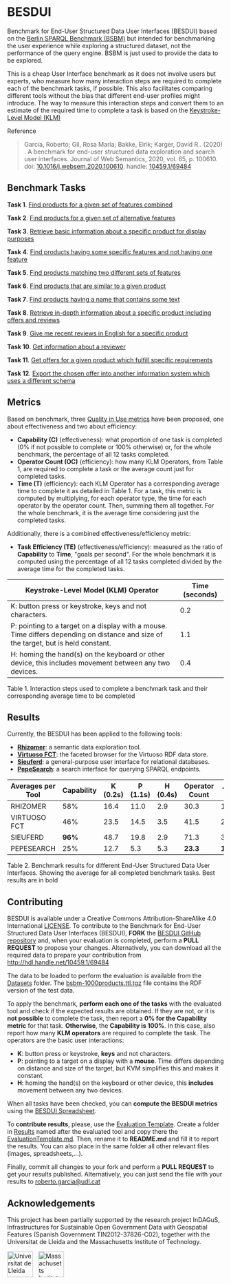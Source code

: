 # BESDUI

Benchmark for End-User Structured Data User Interfaces (BESDUI) based on the [Berlin SPARQL Benchmark (BSBM)](http://wifo5-03.informatik.uni-mannheim.de/bizer/berlinsparqlbenchmark/) but intended for benchmarking the user experience while exploring a structured dataset, not the performance of the query engine. BSBM is just used to provide the data to be explored.

This is a cheap User Interface benchmark as it does not involve users but experts, who measure how many interaction steps are required to complete each of the benchmark tasks, if possible. This also facilitates comparing different tools without the bias that different end-user profiles might introduce. The way to measure this interaction steps and convert them to an estimate of the required time to complete a task is based on the [Keystroke-Level Model (KLM)](https://en.wikipedia.org/wiki/Keystroke-level_model)

Reference

> García, Roberto; Gil, Rosa María; Bakke, Eirik; Karger, David R.. (2020) . A benchmark for end-user structured data exploration and search user interfaces. Journal of Web Semantics, 2020, vol. 65, p. 100610. doi: [10.1016/j.websem.2020.100610](https://doi.org/10.1016/j.websem.2020.100610). handle: [10459.1/69484](http://hdl.handle.net/10459.1/69484)

## Benchmark Tasks

**Task 1**. [Find products for a given set of features combined](Benchmark/1.md)

**Task 2**. [Find products for a given set of alternative features](Benchmark/2.md)

**Task 3**. [Retrieve basic information about a specific product for display purposes](Benchmark/3.md)

**Task 4**. [Find products having some specific features and not having one feature](Benchmark/4.md)

**Task 5**. [Find products matching two different sets of features](Benchmark/5.md)

**Task 6**. [Find products that are similar to a given product](Benchmark/6.md)

**Task 7**. [Find products having a name that contains some text](Benchmark/7.md)

**Task 8**. [Retrieve in-depth information about a specific product including offers and reviews](Benchmark/8.md)

**Task 9**. [Give me recent reviews in English for a specific product](Benchmark/9.md)

**Task 10**. [Get information about a reviewer](Benchmark/10.md)

**Task 11**. [Get offers for a given product which fulfill specific requirements](Benchmark/11.md)

**Task 12**. [Export the chosen offer into another information system which uses a different schema](Benchmark/12.md)

## Metrics

Based on benchmark, three [Quality in Use metrics](http://www.jucs.org/jucs_19_8/using_SWET_QUM_to) have been proposed, one about effectiveness and two about efficiency:

* **Capability (C)** (effectiveness): what proportion of one task is completed (0% if not possible to complete or 100% otherwise) or, for the whole benchmark, the percentage of all 12 tasks completed.
* **Operator Count (OC)** (efficiency): how many KLM Operators, from Table 1, are required to complete a task or the average count just for completed tasks.
* **Time (T)** (efficiency): each KLM Operator has a corresponding average time to complete it as detailed in Table 1. For a task, this metric is computed by multiplying, for each operator type, the time for each operator by the operator count. Then, summing them all together. For the whole benchmark, it is the average time considering just the completed tasks.

Additionally, there is a combined effectiveness/efficiency metric:

* **Task Efficiency (TE)** (effectiveness/efficiency): measured as the ratio of **Capability** to **Time**, "goals per second". For the whole benchmark it is computed using the percentage of all 12 tasks completed divided by the average time for the completed tasks.

| Keystroke-Level Model (KLM) Operator                                                                                                                        | Time (seconds) |
|-------------------------------------------------------------------------------------------------------------------------------------|----------------|
| K: button press or keystroke, keys and not characters.                                                                              | 0.2            |
| P: pointing to a target on a display with a mouse. Time differs depending on distance and size of the target, but is held constant. | 1.1            |
| H: homing the hand(s) on the keyboard or other device, this includes movement between any two devices.                              | 0.4            |

Table 1. Interaction steps used to complete a benchmark task and their corresponding average time to be completed

## Results

Currently, the BESDUI has been applied to the following tools:

* **[Rhizomer](/Results/Rhizomer)**: a semantic data exploration tool.
* **[Virtuoso FCT](/Results/Virtuoso)**: the faceted browser for the Virtuoso RDF data store.
* **[Sieuferd](/Results/Sieuferd)**: a general-purpose user interface for relational databases.
* **[PepeSearch](/Results/PepeSearch)**: a search interface for querying SPARQL endpoints.

|Averages per Tool|Capability|K (0.2s)|P (1.1s)|H (0.4s)|Operator Count|  Time  |Task Efficiency|
|-----------------|----------|--------|--------|--------|--------------|--------|---------------|
|   RHIZOMER      |    58%   | 16.4   | 11.0   | 2.9    |   30.3       |  16.5  |    **2.1**    |
|   VIRTUOSO FCT  |    46%   | 23.5   | 14.5   | 3.5    |   41.5       |  22.1  |      1.2      |
|   SIEUFERD      |  **96%** | 48.7   | 19.8   | 2.9    |   71.3       |  32.63 |      1.8      |
|   PEPESEARCH    |    25%   | 12.7   |  5.3   | 5.3    | **23.3**     |**10.5**|      1.4      |

Table 2. Benchmark results for different End-User Structured Data User Interfaces. Showing the average for all completed benchmark tasks. Best results are in bold

## Contributing

BESDUI is available under a Creative Commons Attribution-ShareAlike 4.0 International [LICENSE](LICENSE). To contribute to the Benchmark for End-User Structured Data User Interfaces (BESDUI), **FORK** the [BESDUI GitHub repository](https://github.com/rhizomik/BESDUI) and, when your evaluation is completed, perform a **PULL REQUEST** to propose your changes. Alternatively, you can download all the required data to prepare your contribution from http://hdl.handle.net/10459.1/69484

The data to be loaded to perform the evaluation is available from the [Datasets](Datasets) folder. The [bsbm-1000products.ttl.tgz](Datasets/bsbm-1000products.ttl.tgz) file contains the RDF version of the test data.

To apply the benchmark, **perform each one of the tasks** with the evaluated tool and check if the expected results are obtained. If they are not, or it is **not possible** to complete the task, then report a **0% for the Capability metric** for that task. **Otherwise**, the **Capability is 100%**. In this case, also report how many **KLM operators** are required to complete the task. The operators are the basic user interactions:

* **K**: button press or keystroke, **keys** and not characters.
* **P**: pointing to a target on a display with a **mouse**. Time differs depending on distance and size of the target, but KVM simplifies this and makes it constant.
* **H**: homing the hand(s) on the keyboard or other device, this **includes** movement between any two devices.

When all tasks have been checked, you can **compute the BESDUI metrics** using the [BESDUI Spreadsheet](Results/BESDUI.xls).

To **contribute results**, please, use the [Evaluation Template](Results/EvaluationTemplate.md). Create a folder in [Results](Results) named after the evaluated tool and copy there the [EvaluationTemplate.md](Results/EvaluationTemplate.md). Then, rename it to **README.md** and fill it to report the results. You can also place in the same folder all other relevant files (images, spreadsheets,...). 

Finally, commit all changes to your fork and perform a **PULL REQUEST** to get your results published. Alternatively, you can just send the file with your results to roberto.garcia@udl.cat 

## Acknowledgements

This project has been partially supported by the research project InDAGuS, Infrastructures for Sustainable Open Government Data with Geospatial Features (Spanish Government TIN2012-37826-C02), together with the Universitat de Lleida and the Massachusetts Institute of Technology.

<img src="http://www.eps.udl.cat/export/sites/Eps/UdL-EPS.jpg" height="60px" alt="Universitat de Lleida"/>&nbsp;&nbsp;&nbsp;<img src="https://cdn.www.getsmarter.com/uploads/partner/university_logo/15/mit-csail-logo-light-f40bf6d3c32d99046549389ec42ed1e4.jpg" height="60px" alt="Massachusetts Institute of Technology - Computer Science and Artificial Intelligence Laboratory"/>
